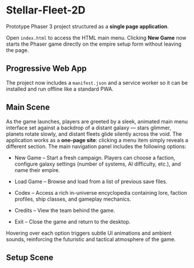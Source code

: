 # Stellar-Fleet-2D

Prototype Phaser 3 project structured as a **single page application**.

Open `index.html` to access the HTML main menu. Clicking **New Game** now starts the Phaser game directly on the empire setup form without leaving the page.

## Progressive Web App

The project now includes a `manifest.json` and a service worker so it can be installed and run offline like a standard PWA.

## Main Scene

As the game launches, players are greeted by a sleek, animated main menu interface set against a backdrop of a distant galaxy — stars glimmer, planets rotate slowly, and distant fleets glide silently across the void. The application works as a **one-page site**: clicking a menu item simply reveals a different section. The main navigation panel includes the following options:

- New Game – Start a fresh campaign. Players can choose a faction, configure galaxy settings (number of systems, AI difficulty, etc.), and name their empire.

- Load Game – Browse and load from a list of previous save files.

- Codex – Access a rich in-universe encyclopedia containing lore, faction profiles, ship classes, and gameplay mechanics.

- Credits – View the team behind the game.

- Exit – Close the game and return to the desktop.

Hovering over each option triggers subtle UI animations and ambient sounds, reinforcing the futuristic and tactical atmosphere of the game.

## Setup Scene

